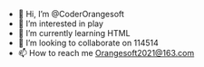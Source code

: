 - 👋 Hi, I’m @CoderOrangesoft
- 👀 I’m interested in play
- 🌱 I’m currently learning HTML
- 💞️ I’m looking to collaborate on 114514
- 📫 How to reach me Orangesoft2021@163.com

<!---
CoderOrangesoft/CoderOrangesoft is a ✨ special ✨ repository because its `README.md` (this file) appears on your GitHub profile.
You can click the Preview link to take a look at your changes.
--->
